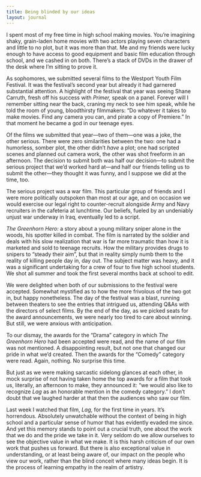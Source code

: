 ```yaml
---
title: Being blinded by our ideas
layout: journal
---
```


I spent most of my free time in high school making movies. You’re imagining
shaky, grain-laden home movies with two actors playing seven characters and
little to no plot, but it was more than that. Me and my friends were lucky
enough to have access to good equipment and basic film education through school,
and we cashed in on both. There’s a stack of DVDs in the drawer of the desk
where I’m sitting to prove it.

As sophomores, we submitted several films to the Westport Youth Film Festival.
It was the festival’s second year but already it had garnered substantial
attention. A highlight of the festival that year was seeing Shane Carruth, fresh
off his success with _Primer,_ speak on a panel. Forever will I remember sitting
near the back, craning my neck to see him speak, while he told the room of
young, bloodthirsty filmmakers: “Do whatever it takes to make movies. Find any
camera you can, and pirate a copy of Premiere.” In that moment he became a god
in our teenage eyes.

Of the films we submitted that year—two of them—one was a joke, the other
serious. There were zero similarities between the two: one had a humorless,
somber plot, the other didn’t _have_ a plot; one had scripted scenes and planned
out camera work, the other was shot freeform in an afternoon. The decision to
submit both was half our decision—to submit the serious project that we’d worked
hard at—and half our friends telling us to submit the other—they thought it was
funny, and I suppose we did at the time, too.

The serious project was a war film. This particular group of friends and I were
more politically outspoken than most at our age, and on occasion we would
exercise our legal right to counter-recruit alongside Army and Navy recruiters
in the cafeteria at lunchtime. Our beliefs, fueled by an undeniably unjust war
underway in Iraq, eventually led to a script.

_The Greenhorn Hero:_ a story about a young military sniper alone in the woods,
his spotter killed in combat. The film is narrated by the soldier and deals with
his slow realization that war is far more traumatic than how it is marketed and
sold to teenage recruits. How the military provides drugs to snipers to “steady
their aim”, but that in reality simply numb them to the reality of killing
people day in, day out. The subject matter was heavy, and it was a significant
undertaking for a crew of four to five high school students. We shot all summer
and took the first several months back at school to edit.

We were delighted when both of our submissions to the festival were accepted.
Somewhat mystified as to how the more frivolous of the two got in, but happy
nonetheless. The day of the festival was a blast, running between theaters to
see the entries that intrigued us, attending Q&As with the directors of select
films. By the end of the day, as we picked seats for the award announcements, we
were nearly too tired to care about winning. But still, we were anxious with
anticipation.

To our dismay, the awards for the “Drama” category in which _The Greenhorn Hero_
had been accepted were read, and the name of our film was not mentioned. A
disappointing result, but not one that changed our pride in what we’d created.
Then the awards for the “Comedy” category were read. Again, nothing. No surprise
this time.

But just as we were making sarcastic sidelong glances at each other, in mock
surprise of not having taken home the top awards for a film that took us,
literally, an afternoon to make, they announced it: “we would also like to
recognize _Lag_ as an honorable mention in the comedy category.” I don’t doubt
that we laughed harder at that then the audiences who saw our film.

Last week I watched that film, _Lag_, for the first time in years. It’s
horrendous. Absolutely unwatchable without the context of being in high school
and a particular sense of humor that has evidently evaded me since. And yet this
memory stands to point out a crucial truth, one about the work that we do and
the pride we take in it. Very seldom do we allow ourselves to see the objective
value in what we make. It is this harsh criticism of our own work that pushes us
forward. But there is also exceptional value in understanding, or at least being
aware of, our impact on the people who view our work, rather than the blind
conceit where many ideas begin. It is the process of learning empathy in the
realm of artistry.
